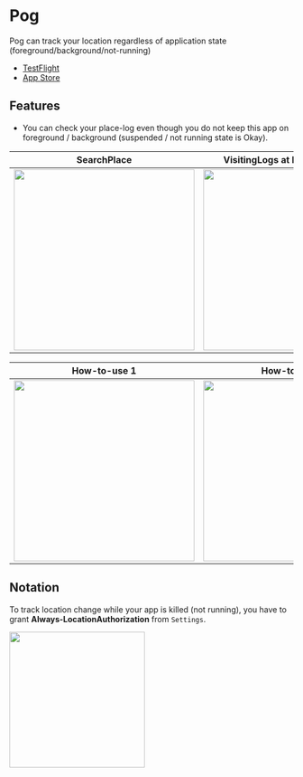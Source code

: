 # Pog

Pog can track your location regardless of application state (foreground/background/not-running)

- [TestFlight](https://testflight.apple.com/join/l3cUMuOx)
- [App Store](https://apps.apple.com/us/app/pog/id1624689465)

## Features

- You can check your place-log even though you do not keep this app on foreground / background (suspended / not running state is Okay).

| SearchPlace | VisitingLogs at InterstingPlaces | Logging | Settings |
| ------- | ---- | ----- | ----- |
| <img src="https://user-images.githubusercontent.com/44002126/177037600-16f3db87-7dc1-4690-8a5f-3cc2c322c684.png" width=320px> | <img src="https://user-images.githubusercontent.com/44002126/178295835-e6de54c9-0bf9-4c10-829a-f994f6331a7a.jpeg" width="320"> | <img src="https://user-images.githubusercontent.com/44002126/175821035-a6619613-a7fa-4b11-b600-3e29edf007be.PNG" width=320px> | <img src="https://user-images.githubusercontent.com/44002126/177037533-b28ea71c-bfa2-4a02-98d2-7fe308d45c7d.jpeg" width=320px> |

| How-to-use 1                                                                                                                  | How-to-use 2                                                                                                                  | How-to-use 3                                                                                                                  |
| ----------------------------------------------------------------------------------------------------------------------------- | ----------------------------------------------------------------------------------------------------------------------------- | ----------------------------------------------------------------------------------------------------------------------------- |
| <img src="https://user-images.githubusercontent.com/44002126/175821039-ecebfb41-523d-45d9-9dc1-1f7d58e173a0.PNG" width=320px> | <img src="https://user-images.githubusercontent.com/44002126/175821125-df1ba00f-4381-47bb-91bb-7054db5b5a0f.PNG" width=320px> | <img src="https://user-images.githubusercontent.com/44002126/175821132-3fd48600-fc99-43c0-bd0d-3316def02302.PNG" width=320px> |

## Notation

To track location change while your app is killed (not running), you have to grant **Always-LocationAuthorization** from `Settings`.

<img src="https://user-images.githubusercontent.com/44002126/175754437-dcb2cc4a-f468-4715-9b67-d09a52330714.PNG" width=240px>

